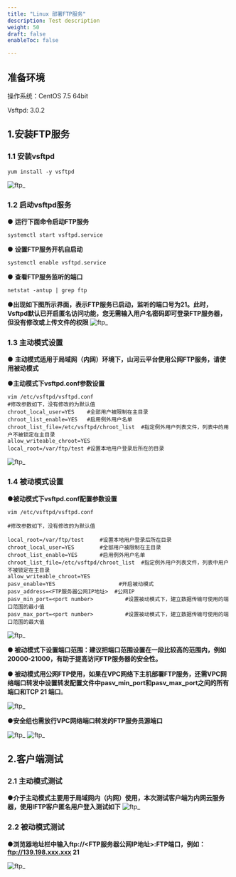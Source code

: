 ```yaml
---
title: "Linux 部署FTP服务"
description: Test description
weight: 50
draft: false
enableToc: false

---
```


## 准备环境

操作系统：CentOS 7.5 64bit

 Vsftpd:  3.0.2



## 1.安装FTP服务

### 1.1 安装vsftpd

```
yum install -y vsftpd

```

 ![ftp_](../_images/ftp_1.png )

### 1.2 启动vsftpd服务

● **运行下面命令启动FTP服务**

```
systemctl start vsftpd.service
```

● **设置FTP服务开机自启动**

```
systemctl enable vsftpd.service
```



 ● **查看FTP服务监听的端口**

```
netstat -antup | grep ftp
```

**●出现如下图所示界面，表示FTP服务已启动，监听的端口号为21。此时，Vsftpd默认已开启匿名访问功能，您无需输入用户名密码即可登录FTP服务器，但没有修改或上传文件的权限**
 ![ftp_](../_images/ftp_2.png )

### 1.3  主动模式设置

● **主动模式适用于局域网（内网）环境下，山河云平台使用公网FTP服务，请使用被动模式**

●**主动模式下vsftpd.conf参数设置**

```
vim /etc/vsftpd/vsftpd.conf
#修改参数如下，没有修改的为默认值
chroot_local_user=YES    #全部用户被限制在主目录
chroot_list_enable=YES   #启用例外用户名单
chroot_list_file=/etc/vsftpd/chroot_list  #指定例外用户列表文件，列表中的用户不被锁定在主目录
allow_writeable_chroot=YES  
local_root=/var/ftp/test #设置本地用户登录后所在的目录
```
 ![ftp_](../_images/ftp_3.png )

### 1.4  被动模式设置

●**被动模式下vsftpd.conf配置参数设置**

```
vim /etc/vsftpd/vsftpd.conf

#修改参数如下，没有修改的为默认值

local_root=/var/ftp/test     #设置本地用户登录后所在目录
chroot_local_user=YES        #全部用户被限制在主目录
chroot_list_enable=YES       #启用例外用户名单
chroot_list_file=/etc/vsftpd/chroot_list  #指定例外用户列表文件，列表中用户不被锁定在主目录
allow_writeable_chroot=YES
pasv_enable=YES                    #开启被动模式
pasv_address=<FTP服务器公网IP地址>  #公网IP
pasv_min_port=<port number>          #设置被动模式下，建立数据传输可使用的端口范围的最小值
pasv_max_port=<port number>          #设置被动模式下，建立数据传输可使用的端口范围的最大值
```
 ![ftp_](../_images/ftp_4.png )

**●  被动模式下设置端口范围：建议把端口范围设置在一段比较高的范围内，例如20000-21000，有助于提高访问FTP服务器的安全性。**

**● 被动模式用公网FTP使用，如果在VPC网络下主机部署FTP服务，还需VPC网络端口转发中设置转发配置文件中pasv_min_port和pasv_max_port之间的所有端口和TCP 21 端口**。

 ![ftp_](../_images/ftp_5.png )

●**安全组也需放行VPC网络端口转发的FTP服务员源端口**

 ![ftp_](../_images/ftp_6.png )
 ![ftp_](../_images/ftp_7.png )

## 2.客户端测试

### 2.1  主动模式测试

●**介于主动模式主要用于局域网内（内网）使用，本次测试客户端为内网云服务器，使用IFTP客户匿名用户登入测试如下**
 ![ftp_](../_images/ftp_8.png )

### 2.2  被动模式测试

●**浏览器地址栏中输入ftp://<FTP服务器公网IP地址>:FTP端口，例如：ftp://139.198.xxx.xxx 21**

![ftp_](../_images/ftp_9.png )